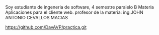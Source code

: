 Soy estudiante de ingeneria de software, 4 semestre paralelo B
Materia Aplicaciones para el cliente web.
profesor de la materia: ing.JOHN ANTONIO CEVALLOS MACIAS


https://github.com/DavAVP/practica.git
